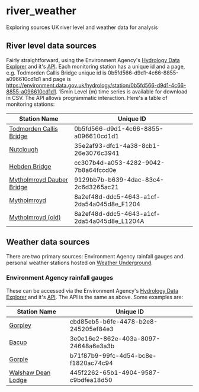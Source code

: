 # river_weather
Exploring sources UK river level and weather data for analysis

## River level data sources
Fairly straightforward, using the Environment Agency's [Hydrology Data Explorer](https://environment.data.gov.uk/hydrology/explore#/landing) and it's [API](https://environment.data.gov.uk/hydrology/doc/reference#stations-examples).  Each monitoring station has a unique id and a page, e.g. Todmorden Callis Bridge unique id is 0b5fd566-d9d1-4c66-8855-a096610cd1d1 and page is https://environment.data.gov.uk/hydrology/station/0b5fd566-d9d1-4c66-8855-a096610cd1d1.  15min Level (m) time series is available for download in CSV.  The API allows programmatic interaction.  Here's a table of monitoring stations:

| Station Name | Unique ID |
|---|---|
|[Todmorden Callis Bridge](https://environment.data.gov.uk/hydrology/station/0b5fd566-d9d1-4c66-8855-a096610cd1d1) |0b5fd566-d9d1-4c66-8855-a096610cd1d1|
|[Nutclough](https://environment.data.gov.uk/hydrology/station/35e2af93-dfc1-4a38-8cb1-26e3076c3941)|35e2af93-dfc1-4a38-8cb1-26e3076c3941|
|[Hebden Bridge](https://environment.data.gov.uk/hydrology/station/cc307b4d-a053-4282-9042-7b8a64fccd0e)|cc307b4d-a053-4282-9042-7b8a64fccd0e|
|[Mytholmroyd Dauber Bridge](https://environment.data.gov.uk/hydrology/station/9129bb7b-b639-4dac-83c4-2c6d3265ac21) |9129bb7b-b639-4dac-83c4-2c6d3265ac21 |
|[Mytholmroyd](https://environment.data.gov.uk/hydrology/station/8a2ef48d-ddc5-4643-a1cf-2da54a045d8e_F1204)|8a2ef48d-ddc5-4643-a1cf-2da54a045d8e_F1204|
|[Mytholmroyd (old)](https://environment.data.gov.uk/hydrology/station/8a2ef48d-ddc5-4643-a1cf-2da54a045d8e_L1204A)|8a2ef48d-ddc5-4643-a1cf-2da54a045d8e_L1204A|

## Weather data sources

There are two primary sources: Environment Agency rainfall gauges and personal weather stations hosted on [Weather Underground](https://www.wunderground.com/).  

### Environment Agency rainfall gauges
These can be accessed via the Environment Agency's [Hydrology Data Explorer](https://environment.data.gov.uk/hydrology/explore#/landing) and it's [API](https://environment.data.gov.uk/hydrology/doc/reference#stations-examples). The API is the same as above.  Some examples are:

| Station Name | Unique ID |
|---|---|
|[Gorpley](https://environment.data.gov.uk/hydrology/station/cbd85eb5-b6fe-4478-b2e8-245205ef84e3)|cbd85eb5-b6fe-4478-b2e8-245205ef84e3|
|[Bacup](https://environment.data.gov.uk/hydrology/station/3e0e16e2-862e-403a-8097-24648a6e3a3b)|3e0e16e2-862e-403a-8097-24648a6e3a3b|
|[Gorple](https://environment.data.gov.uk/hydrology/station/b71f87b9-99fc-4d54-bc8e-f1820ac74c94)|b71f87b9-99fc-4d54-bc8e-f1820ac74c94|
|[Walshaw Dean Lodge](https://environment.data.gov.uk/hydrology/station/445f2262-65b1-4904-9587-c9bdfea18d50)|445f2262-65b1-4904-9587-c9bdfea18d50|
